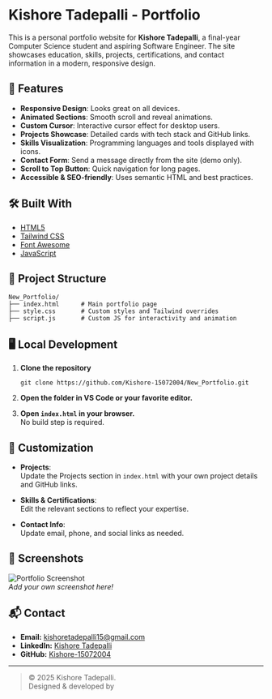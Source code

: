 # Kishore Tadepalli - Portfolio

This is a personal portfolio website for **Kishore Tadepalli**, a final-year Computer Science student and aspiring Software Engineer. The site showcases education, skills, projects, certifications, and contact information in a modern, responsive design.

## 🚀 Features

- **Responsive Design**: Looks great on all devices.
- **Animated Sections**: Smooth scroll and reveal animations.
- **Custom Cursor**: Interactive cursor effect for desktop users.
- **Projects Showcase**: Detailed cards with tech stack and GitHub links.
- **Skills Visualization**: Programming languages and tools displayed with icons.
- **Contact Form**: Send a message directly from the site (demo only).
- **Scroll to Top Button**: Quick navigation for long pages.
- **Accessible & SEO-friendly**: Uses semantic HTML and best practices.

## 🛠️ Built With

- [HTML5](https://developer.mozilla.org/en-US/docs/Web/HTML)
- [Tailwind CSS](https://tailwindcss.com/)
- [Font Awesome](https://fontawesome.com/)
- [JavaScript](https://developer.mozilla.org/en-US/docs/Web/JavaScript)

## 📂 Project Structure

```
New_Portfolio/
├── index.html      # Main portfolio page
├── style.css       # Custom styles and Tailwind overrides
├── script.js       # Custom JS for interactivity and animation
```

## 🖥️ Local Development

1. **Clone the repository**  
   ```
   git clone https://github.com/Kishore-15072004/New_Portfolio.git
   ```

2. **Open the folder in VS Code or your favorite editor.**

3. **Open `index.html` in your browser.**  
   No build step is required.

## 📝 Customization

- **Projects**:  
  Update the Projects section in `index.html` with your own project details and GitHub links.

- **Skills & Certifications**:  
  Edit the relevant sections to reflect your expertise.

- **Contact Info**:  
  Update email, phone, and social links as needed.

## 📸 Screenshots

![Portfolio Screenshot](screenshot.png)  
*Add your own screenshot here!*

## 📬 Contact

- **Email:** kishoretadepalli15@gmail.com
- **LinkedIn:** [Kishore Tadepalli](https://www.linkedin.com/in/kishore-tadepalli-232030289)
- **GitHub:** [Kishore-15072004](https://github.com/Kishore-15072004)

---

> © 2025 Kishore Tadepalli.  
> Designed & developed by

